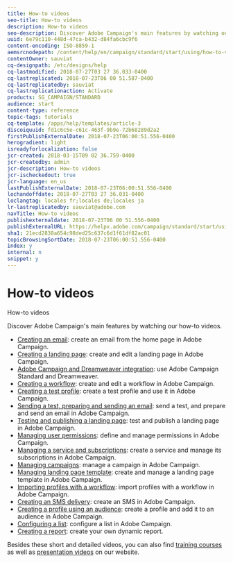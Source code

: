 ```yaml
---
title: How-to videos
seo-title: How-to videos
description: How-to videos
seo-description: Discover Adobe Campaign's main features by watching our how-to videos.
uuid: 6e79c110-448d-47ca-b432-d84fa6cbc9f6
content-encoding: ISO-8859-1
aemsrcnodepath: /content/help/en/campaign/standard/start/using/how-to-videos
contentOwner: sauviat
cq-designpath: /etc/designs/help
cq-lastmodified: 2018-07-27T03 27 36.033-0400
cq-lastreplicated: 2018-07-23T06 00 51.587-0400
cq-lastreplicatedby: sauviat
cq-lastreplicationaction: Activate
products: SG_CAMPAIGN/STANDARD
audience: start
content-type: reference
topic-tags: tutorials
cq-template: /apps/help/templates/article-3
discoiquuid: fd1c6c5e-c61c-463f-9b9e-72b68289d2a2
firstPublishExternalDate: 2018-07-23T06:00:51.556-0400
herogradient: light
isreadyforlocalization: false
jcr-created: 2018-03-15T09 02 36.759-0400
jcr-createdby: admin
jcr-description: How-to videos
jcr-ischeckedout: true
jcr-language: en_us
lastPublishExternalDate: 2018-07-23T06:00:51.556-0400
lochandoffdate: 2018-07-27T03 27 36.031-0400
loclangtag: locales fr;locales de;locales ja
lr-lastreplicatedby: sauviat@adobe.com
navTitle: How-to videos
publishexternaldate: 2018-07-23T06 00 51.556-0400
publishExternalURL: https://helpx.adobe.com/campaign/standard/start/using/how-to-videos.html
sha1: 21ecd2838a654c98ded25c637c6d1f61df82ac01
topicBrowsingSortDate: 2018-07-23T06:00:51.556-0400
index: y
internal: n
snippet: y
---
```


# How-to videos

How-to videos

Discover Adobe Campaign's main features by watching our how-to videos.

* [Creating an email](https://docs.campaign.adobe.com/doc/standard/en/Videos/email_creation.mp4): create an email from the home page in Adobe Campaign.
* [Creating a landing page](https://docs.campaign.adobe.com/doc/standard/en/Videos/LP_creation.mp4): create and edit a landing page in Adobe Campaign.
* [Adobe Campaign and Dreamweaver integration](https://docs.campaign.adobe.com/doc/standard/en/Videos/ACS_Dreamweaver.mp4): use Adobe Campaign Standard and Dreamweaver. 
* [Creating a workflow](https://docs.campaign.adobe.com/doc/standard/en/Videos/workflow_creation.mp4): create and edit a workflow in Adobe Campaign.
* [Creating a test profile](https://docs.campaign.adobe.com/doc/standard/en/Videos/test_profile_creation.mp4): create a test profile and use it in Adobe Campaign.
* [Sending a test, preparing and sending an email](https://docs.campaign.adobe.com/doc/standard/en/Videos/test_preparing_sending_email.mp4): send a test, and prepare and send an email in Adobe Campaign.
* [Testing and publishing a landing page](https://docs.campaign.adobe.com/doc/standard/en/Videos/test_and_publish_landing_page.mp4): test and publish a landing page in Adobe Campaign.
* [Managing user permissions](https://docs.campaign.adobe.com/doc/standard/en/Videos/user_access.mp4): define and manage permissions in Adobe Campaign.
* [Managing a service and subscriptions](https://docs.campaign.adobe.com/doc/standard/en/Videos/service_creation.mp4): create a service and manage its subscriptions in Adobe Campaign.
* [Managing campaigns](https://docs.campaign.adobe.com/doc/standard/en/Videos/managing_campaigns.mp4): manage a campaign in Adobe Campaign.
* [Managing landing page template](https://docs.campaign.adobe.com/doc/standard/en/Videos/LP_template_configuration.mp4): create and manage a landing page template in Adobe Campaign.
* [Importing profiles with a workflow](https://docs.campaign.adobe.com/doc/standard/en/Videos/importing_profiles.mp4): import profiles with a workflow in Adobe Campaign.
* [Creating an SMS delivery](https://docs.campaign.adobe.com/doc/standard/en/Videos/creating_sms.mp4): create an SMS in Adobe Campaign.
* [Creating a profile using an audience](https://docs.campaign.adobe.com/doc/standard/en/Videos/creating_profile_using_audience.mp4): create a profile and add it to an audience in Adobe Campaign.
* [Configuring a list](https://docs.campaign.adobe.com/doc/standard/en/Videos/configuring_list_ACS.mp4): configure a list in Adobe Campaign.
* [Creating a report](https://docs.campaign.adobe.com/doc/standard/en/Videos/dynamic_reports.mp4): create your own dynamic report.

Besides these short and detailed videos, you can also find [training courses](https://training.adobe.com/training/courses.html) as well as [presentation videos](http://www.adobe.com/training/video.html) on our website.
